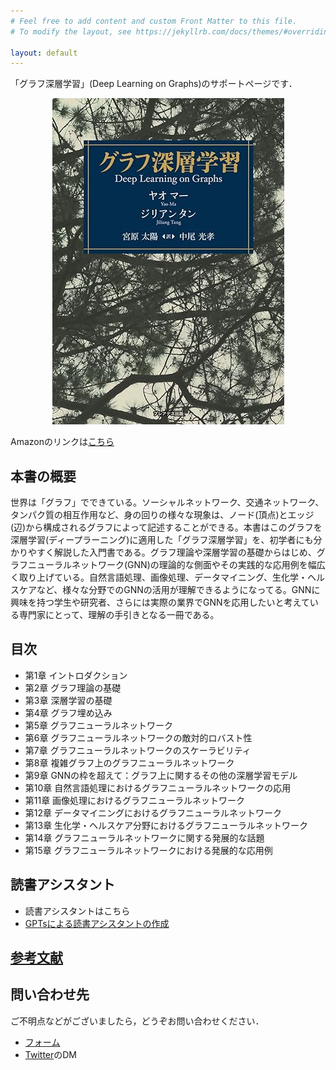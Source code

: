 ```yaml
---
# Feel free to add content and custom Front Matter to this file.
# To modify the layout, see https://jekyllrb.com/docs/themes/#overriding-theme-defaults

layout: default
---
```


「グラフ深層学習」(Deep Learning on Graphs)のサポートページです．

<div align="center">
    <img src="./cover.jpg" alt="">
</div>

Amazonのリンクは[こちら](https://amzn.asia/d/6agPggA)


## 本書の概要
世界は「グラフ」でできている。ソーシャルネットワーク、交通ネットワーク、タンパク質の相互作用など、身の回りの様々な現象は、ノード(頂点)とエッジ(辺)から構成されるグラフによって記述することができる。本書はこのグラフを深層学習(ディープラーニング)に適用した「グラフ深層学習」を、初学者にも分かりやすく解説した入門書である。グラフ理論や深層学習の基礎からはじめ、グラフニューラルネットワーク(GNN)の理論的な側面やその実践的な応用例を幅広く取り上げている。自然言語処理、画像処理、データマイニング、生化学・ヘルスケアなど、様々な分野でのGNNの活用が理解できるようになってる。GNNに興味を持つ学生や研究者、さらには実際の業界でGNNを応用したいと考えている専門家にとって、理解の手引きとなる一冊である。

## 目次
- 第1章 イントロダクション
- 第2章 グラフ理論の基礎
- 第3章 深層学習の基礎
- 第4章 グラフ埋め込み
- 第5章 グラフニューラルネットワーク
- 第6章 グラフニューラルネットワークの敵対的ロバスト性
- 第7章 グラフニューラルネットワークのスケーラビリティ
- 第8章 複雑グラフ上のグラフニューラルネットワーク
- 第9章 GNNの枠を超えて：グラフ上に関するその他の深層学習モデル
- 第10章 自然言語処理におけるグラフニューラルネットワークの応用
- 第11章 画像処理におけるグラフニューラルネットワーク
- 第12章 データマイニングにおけるグラフニューラルネットワーク
- 第13章 生化学・ヘルスケア分野におけるグラフニューラルネットワーク
- 第14章 グラフニューラルネットワークに関する発展的な話題
- 第15章 グラフニューラルネットワークにおける発展的な応用例

## 読書アシスタント
- 読書アシスタントはこちら
- [GPTsによる読書アシスタントの作成](https://qiita.com/deeplearning-on-graphs/items/a6de9bcdad540dab5ecb)

## [参考文献](./ref.markdown)

## 問い合わせ先
ご不明点などがございましたら，どうぞお問い合わせください．
- [フォーム](https://docs.google.com/forms/d/e/1FAIpQLSflcB2NN6H8tToXWLhrRWX3IonWJEC6SY5X3b8l-UBUJkvTyw/viewform?usp=sf_link)
- [Twitter](https://twitter.com/deepL_on_graphs)のDM
